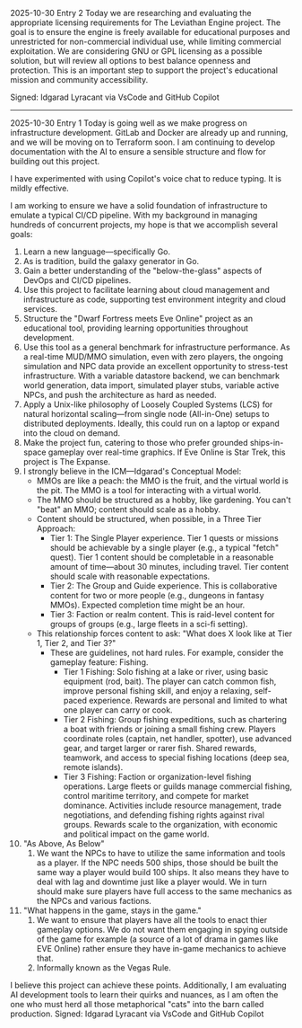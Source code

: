 2025-10-30 Entry 2
Today we are researching and evaluating the appropriate licensing requirements for The Leviathan Engine project. The goal is to ensure the engine is freely available for educational purposes and unrestricted for non-commercial individual use, while limiting commercial exploitation. We are considering GNU or GPL licensing as a possible solution, but will review all options to best balance openness and protection. This is an important step to support the project's educational mission and community accessibility.

Signed: Idgarad Lyracant via VsCode and GitHub Copilot

---

2025-10-30 Entry 1
Today is going well as we make progress on infrastructure development. GitLab and Docker are already up and running, and we will be moving on to Terraform soon. I am continuing to develop documentation with the AI to ensure a sensible structure and flow for building out this project.

I have experimented with using Copilot's voice chat to reduce typing. It is mildly effective.

I am working to ensure we have a solid foundation of infrastructure to emulate a typical CI/CD pipeline. With my background in managing hundreds of concurrent projects, my hope is that we accomplish several goals:
1. Learn a new language—specifically Go.
2. As is tradition, build the galaxy generator in Go.
3. Gain a better understanding of the "below-the-glass" aspects of DevOps and CI/CD pipelines.
4. Use this project to facilitate learning about cloud management and infrastructure as code, supporting test environment integrity and cloud services.
5. Structure the "Dwarf Fortress meets Eve Online" project as an educational tool, providing learning opportunities throughout development.
6. Use this tool as a general benchmark for infrastructure performance. As a real-time MUD/MMO simulation, even with zero players, the ongoing simulation and NPC data provide an excellent opportunity to stress-test infrastructure. With a variable datastore backend, we can benchmark world generation, data import, simulated player stubs, variable active NPCs, and push the architecture as hard as needed.
7. Apply a Unix-like philosophy of Loosely Coupled Systems (LCS) for natural horizontal scaling—from single node (All-in-One) setups to distributed deployments. Ideally, this could run on a laptop or expand into the cloud on demand.
8. Make the project fun, catering to those who prefer grounded ships-in-space gameplay over real-time graphics. If Eve Online is Star Trek, this project is The Expanse.
9. I strongly believe in the ICM—Idgarad's Conceptual Model:
    - MMOs are like a peach: the MMO is the fruit, and the virtual world is the pit. The MMO is a tool for interacting with a virtual world.
    - The MMO should be structured as a hobby, like gardening. You can't "beat" an MMO; content should scale as a hobby.
    - Content should be structured, when possible, in a Three Tier Approach:
        - Tier 1: The Single Player experience. Tier 1 quests or missions should be achievable by a single player (e.g., a typical "fetch" quest). Tier 1 content should be completable in a reasonable amount of time—about 30 minutes, including travel. Tier content should scale with reasonable expectations.
        - Tier 2: The Group and Guide experience. This is collaborative content for two or more people (e.g., dungeons in fantasy MMOs). Expected completion time might be an hour.
        - Tier 3: Faction or realm content. This is raid-level content for groups of groups (e.g., large fleets in a sci-fi setting).
    - This relationship forces content to ask: "What does X look like at Tier 1, Tier 2, and Tier 3?"
        - These are guidelines, not hard rules. For example, consider the gameplay feature: Fishing.
            - Tier 1 Fishing: Solo fishing at a lake or river, using basic equipment (rod, bait). The player can catch common fish, improve personal fishing skill, and enjoy a relaxing, self-paced experience. Rewards are personal and limited to what one player can carry or cook.
            - Tier 2 Fishing: Group fishing expeditions, such as chartering a boat with friends or joining a small fishing crew. Players coordinate roles (captain, net handler, spotter), use advanced gear, and target larger or rarer fish. Shared rewards, teamwork, and access to special fishing locations (deep sea, remote islands).
            - Tier 3 Fishing: Faction or organization-level fishing operations. Large fleets or guilds manage commercial fishing, control maritime territory, and compete for market dominance. Activities include resource management, trade negotiations, and defending fishing rights against rival groups. Rewards scale to the organization, with economic and political impact on the game world.
10. "As Above, As Below"
    1.  We want the NPCs to have to utilize the same information and tools as a player. If the NPC needs 500 ships, those should be built the same way a player would build 100 ships. It also means they have to deal with lag and downtime just like a player would. We in turn should make sure players have full access to the same mechanics as the NPCs and various factions.
11. "What happens in the game, stays in the game."
    1.  We want to ensure that players have all the tools to enact thier gameplay options. We do not want them engaging in spying outside of the game for example (a source of a lot of drama in games like EVE Online) rather ensure they have in-game mechanics to achieve that.
    2.  Informally known as the Vegas Rule.

I believe this project can achieve these points. Additionally, I am evaluating AI development tools to learn their quirks and nuances, as I am often the one who must herd all those metaphorical "cats" into the barn called production.
Signed: Idgarad Lyracant via VsCode and GitHub Copilot
